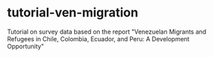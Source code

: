 # tutorial-ven-migration
Tutorial on survey data based on the report "Venezuelan Migrants and Refugees in Chile, Colombia, Ecuador, and Peru: A Development Opportunity"

